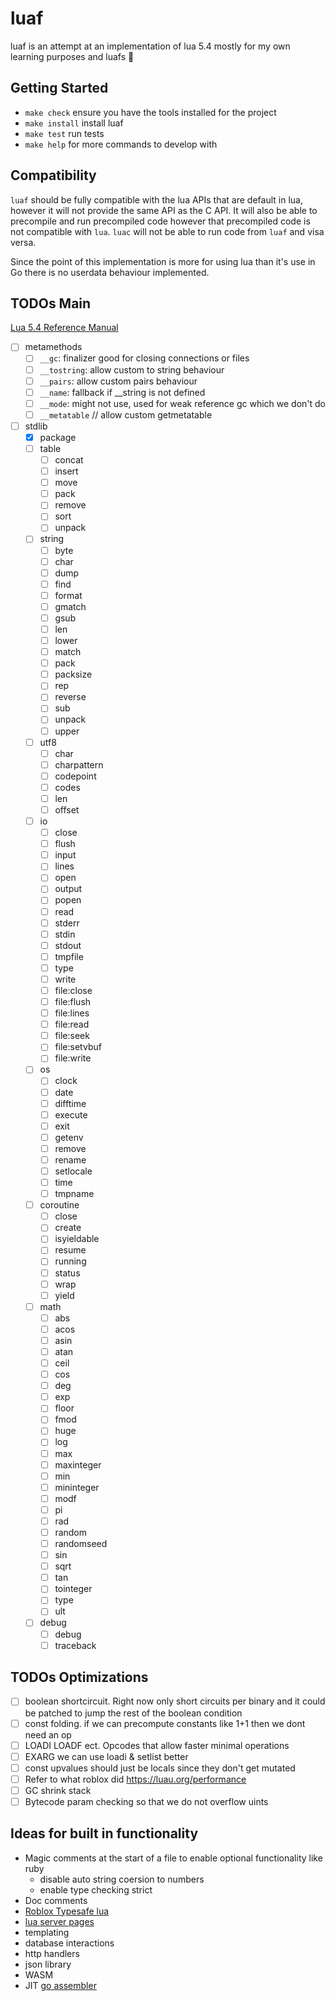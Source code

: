 # luaf
luaf is an attempt at an implementation of lua 5.4 mostly for my own learning
purposes and luafs 🤠

## Getting Started
- `make check` ensure you have the tools installed for the project
- `make install` install luaf
- `make test` run tests
- `make help` for more commands to develop with

## Compatibility
`luaf` should be fully compatible with the lua APIs that are default in lua,
however it will not provide the same API as the C API. It will also be able to
precompile and run precompiled code however that precompiled code is not compatible
with `lua`. `luac` will not be able to run code from `luaf` and visa versa.

Since the point of this implementation is more for using lua than it's use in Go
there is no userdata behaviour implemented.

## TODOs Main
[Lua 5.4 Reference Manual](https://www.lua.org/manual/5.4/)
- [ ] metamethods
  - [ ] `__gc`: finalizer good for closing connections or files
  - [ ] `__tostring`: allow custom to string behaviour
  - [ ] `__pairs`: allow custom pairs behaviour
  - [ ] `__name`: fallback if __string is not defined
  - [ ] `__mode`: might not use, used for weak reference gc which we don't do
  - [ ] `__metatable` // allow custom getmetatable
- [ ] stdlib
  - [x] package
  - [ ] table
    - [ ] concat
    - [ ] insert
    - [ ] move
    - [ ] pack
    - [ ] remove
    - [ ] sort
    - [ ] unpack
  - [ ] string
    - [ ] byte
    - [ ] char
    - [ ] dump
    - [ ] find
    - [ ] format
    - [ ] gmatch
    - [ ] gsub
    - [ ] len
    - [ ] lower
    - [ ] match
    - [ ] pack
    - [ ] packsize
    - [ ] rep
    - [ ] reverse
    - [ ] sub
    - [ ] unpack
    - [ ] upper
  - [ ] utf8
    - [ ] char
    - [ ] charpattern
    - [ ] codepoint
    - [ ] codes
    - [ ] len
    - [ ] offset
  - [ ] io
    - [ ] close
    - [ ] flush
    - [ ] input
    - [ ] lines
    - [ ] open
    - [ ] output
    - [ ] popen
    - [ ] read
    - [ ] stderr
    - [ ] stdin
    - [ ] stdout
    - [ ] tmpfile
    - [ ] type
    - [ ] write
    - [ ] file:close
    - [ ] file:flush
    - [ ] file:lines
    - [ ] file:read
    - [ ] file:seek
    - [ ] file:setvbuf
    - [ ] file:write
  - [ ] os
    - [ ] clock
    - [ ] date
    - [ ] difftime
    - [ ] execute
    - [ ] exit
    - [ ] getenv
    - [ ] remove
    - [ ] rename
    - [ ] setlocale
    - [ ] time
    - [ ] tmpname
  - [ ] coroutine
    - [ ] close
    - [ ] create
    - [ ] isyieldable
    - [ ] resume
    - [ ] running
    - [ ] status
    - [ ] wrap
    - [ ] yield
  - [ ] math
    - [ ] abs
    - [ ] acos
    - [ ] asin
    - [ ] atan
    - [ ] ceil
    - [ ] cos
    - [ ] deg
    - [ ] exp
    - [ ] floor
    - [ ] fmod
    - [ ] huge
    - [ ] log
    - [ ] max
    - [ ] maxinteger
    - [ ] min
    - [ ] mininteger
    - [ ] modf
    - [ ] pi
    - [ ] rad
    - [ ] random
    - [ ] randomseed
    - [ ] sin
    - [ ] sqrt
    - [ ] tan
    - [ ] tointeger
    - [ ] type
    - [ ] ult
  - [ ] debug
    - [ ] debug
    - [ ] traceback

## TODOs Optimizations
- [ ] boolean shortcircuit. Right now only short circuits per binary and it could
    be patched to jump the rest of the boolean condition
- [ ] const folding. if we can precompute constants like 1+1 then we dont need an op
- [ ] LOADI LOADF ect. Opcodes that allow faster minimal operations
- [ ] EXARG we can use loadi & setlist better
- [ ] const upvalues should just be locals since they don't get mutated
- [ ] Refer to what roblox did https://luau.org/performance
- [ ] GC shrink stack
- [ ] Bytecode param checking so that we do not overflow uints

## Ideas for built in functionality
- Magic comments at the start of a file to enable optional functionality like ruby
    - disable auto string coersion to numbers
    - enable type checking strict
- Doc comments
- [Roblox Typesafe lua](https://luau.org/)
- [lua server pages](https://github.com/clark15b/luasp)
- templating
- database interactions
- http handlers
- json library
- WASM
- JIT [go assembler](https://github.com/twitchyliquid64/golang-asm)
